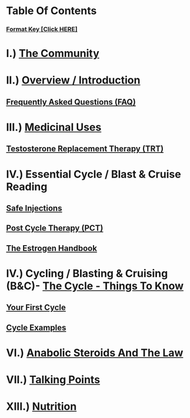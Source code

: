# Table Of Contents

### [Format Key [Click HERE]]( )

# I.) [The Community](/index/subreddit_rules.md)

# II.) [Overview / Introduction]( )

## [Frequently Asked Questions (FAQ)](/faq/list.md)

# III.) [Medicinal Uses](/medicinal/list.md)

## [Testosterone Replacement Therapy (TRT)](/trt/list.md)

# IV.) Essential Cycle / Blast & Cruise Reading

## [Safe Injections](/thecycle/injecting.md)

## [Post Cycle Therapy (PCT)]( )

## [The Estrogen Handbook](/the_estrogen_handbook.md)

# IV.) Cycling / Blasting & Cruising (B&C)-  [The Cycle - Things To Know](/thecycle/list.md)

## [Your First Cycle](/your_first_cycle.md)

## [Cycle Examples](/thecycle/examples.md)

# VI.) [Anabolic Steroids And The Law](/laws.md)

# VII.) [Talking Points](/talkingpoints.md)

# XIII.) [Nutrition](/nutrition.md)

#